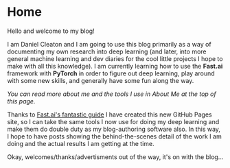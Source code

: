 # Home

Hello and welcome to my blog!

I am Daniel Cleaton and I am going to use this blog primarily as a way of documenting my own research into deep learning (and later, into more general machine learning and dev diaries for the cool little projects I hope to make with all this knowledge). I am currently learning how to use the **Fast.ai** framework with **PyTorch** in order to figure out deep learning, play around with some new skills, and generally have some fun along the way.

*You can read more about me and the tools I use in About Me at the top of this page.*

Thanks to [Fast.ai's fantastic guide](https://www.fast.ai/2020/01/16/fast_template/) I have created this new GitHub Pages site, so I can take the same tools I now use for doing my deep learning and make them do double duty as my blog-authoring software also. In this way, I hope to have posts showing the behind-the-scenes detail of the work I am doing and the actual results I am getting at the time.

Okay, welcomes/thanks/advertisments out of the way, it's on with the blog...
